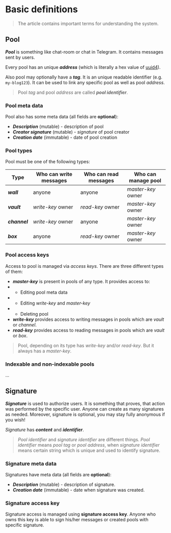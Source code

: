 # Basic definitions
> The article contains important terms for understanding the system.

## Pool
***Pool*** is something like chat-room or chat in Telegram. It contains messages sent by users.

Every pool has an unique ***address*** (which is literally a hex value of [uuid4](https://en.wikipedia.org/wiki/Universally_unique_identifier#Version_4_(random))). 

Also pool may optionally have a ***tag***. It is an unique readable identifier (e.g. `my-blog123`). 
It can be used to link any specific pool as well as pool *address*.

> Pool *tag* and pool *address* are called ***pool identifier***. 

### Pool meta data
Pool also has some meta data (all fields are **optional**):

* ***Description*** (mutable) - description of pool 
* ***Creator signature*** (mutable) - *signature* of pool creator
* ***Creation date*** (immutable) - date of pool creation

### Pool types
Pool must be one of the following types:

| Type          | Who can write messages | Who can read messages | Who can manage pool  |
|---------------|------------------------|-----------------------|----------------------|
| ***wall***    | anyone                 | anyone                | *master-key* owner   |
| ***vault***   | *write-key* owner      | *read-key* owner      | *master-key* owner   |
| ***channel*** | *write-key* owner      | anyone                | *master-key* owner   |
| ***box***     | anyone                 | *read-key* owner      | *master-key* owner   |

### Pool access keys
Access to pool is managed via *access keys*.
There are three different types of them:

* ***master-key*** is present in pools of any type. It provides access to:
* * Editing pool meta data
* * Editing *write-key* and *master-key*
* * Deleting pool
* ***write-key*** provides access to writing messages in pools which are *vault* or *channel*.
* ***read-key*** provides access to reading messages in pools which are *vault* or *box*.

> Pool, depending on its type has *write-key* and/or *read-key*. But it always has a *master-key*.

### Indexable and non-indexable pools
...

## Signature
***Signature*** is used to authorize users. It is something that proves, that action was performed by the specific user.
Anyone can create as many signatures as needed. Moreover, signature is optional, you may stay fully anonymous if you wish!

*Signature* has ***content*** and ***identifier***.

> *Pool identifier* and *signature identifier* are different things. 
*Pool identifier* means *pool tag* or *pool address*, when *signature identifier* means certain string which is unique and used to identify signature.

### Signature meta data
Signatures have meta data (all fields are **optional**):

* ***Description*** (mutable) - description of signature.
* ***Creation date*** (immutable) - date when signature was created.

### Signature access key
Signature access is managed using **signature access key**.
Anyone who owns this key is able to sign his/her messages or created pools with specific signature.

